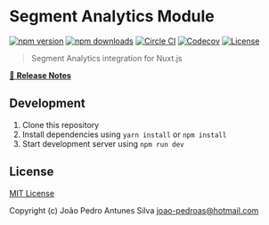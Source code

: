 # Segment Analytics Module

[![npm version][npm-version-src]][npm-version-href]
[![npm downloads][npm-downloads-src]][npm-downloads-href]
[![Circle CI][circle-ci-src]][circle-ci-href]
[![Codecov][codecov-src]][codecov-href]
[![License][license-src]][license-href]

> Segment Analytics integration for Nuxt.js

[📖 **Release Notes**](./CHANGELOG.md)

## Development

1. Clone this repository
2. Install dependencies using `yarn install` or `npm install`
3. Start development server using `npm run dev`

## License

[MIT License](./LICENSE)

Copyright (c) João Pedro Antunes Silva <joao-pedroas@hotmail.com>

<!-- Badges -->
[npm-version-src]: https://img.shields.io/npm/v/segment-module/latest.svg?style=flat-square
[npm-version-href]: https://npmjs.com/package/segment-module

[npm-downloads-src]: https://img.shields.io/npm/dt/segment-module.svg?style=flat-square
[npm-downloads-href]: https://npmjs.com/package/segment-module

[circle-ci-src]: https://img.shields.io/circleci/project/github/.svg?style=flat-square
[circle-ci-href]: https://circleci.com/gh/

[codecov-src]: https://img.shields.io/codecov/c/github/.svg?style=flat-square
[codecov-href]: https://codecov.io/gh/

[license-src]: https://img.shields.io/npm/l/segment-module.svg?style=flat-square
[license-href]: https://npmjs.com/package/segment-module

